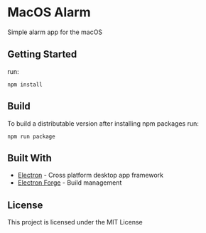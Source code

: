 # MacOS Alarm

Simple alarm app for the macOS

## Getting Started

run:

```
npm install
```

## Build

To build a distributable version after installing npm packages run:

```
npm run package
```

## Built With

- [Electron](https://electronjs.org/) - Cross platform desktop app framework
- [Electron Forge](https://www.electronforge.io/) - Build management

## License

This project is licensed under the MIT License
